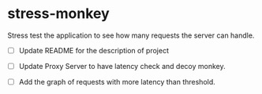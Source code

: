 # stress-monkey
Stress test the application to see how many requests the server can handle.

- [ ] Update README for the description of project
- [ ] Update Proxy Server to have latency check and decoy monkey.
- [ ] Add the graph of requests with more latency than threshold.

